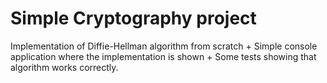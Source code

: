# Simple Cryptography project

Implementation of Diffie-Hellman algorithm from scratch + Simple console application where the implementation is shown + Some tests showing that algorithm works correctly.
